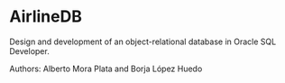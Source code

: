 # AirlineDB
Design and development of an object-relational database in Oracle SQL Developer. 

Authors: Alberto Mora Plata and Borja López Huedo

